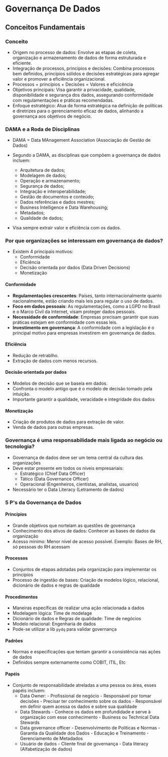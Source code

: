 # Governança De Dados

## Conceitos Fundamentais

### Conceito

- Origem no processo de dados: Envolve as etapas de coleta, organização e armazenamento de dados de forma estruturada e eficiente.
- Integração de processos, princípios e decisões: Combina processos bem definidos, princípios sólidos e decisões estratégicas para agregar valor e promover a eficiência organizacional.
- Processos + princípios + Decisões = Valores e eficicência
- Objetivos principais: Visa garantir a privacidade, qualidade, disponibilidade e segurança dos dados, assegurando conformidade com regulamentações e práticas recomendadas.
- Enfoque estratégico: Atua de forma estratégica na definição de políticas e diretrizes para o gerenciamento eficaz de dados, alinhando a governança aos objetivos de negócio.

### DAMA e a Roda de Disciplinas

- DAMA = Data MAnagement Association (Associação de Gestão de Dados)
- Segundo a DAMA, as disciplinas que compõem a governança de dados incluem:
    - Arquitetura de dados;
    - Modelagem de dados;
    - Operação e armazenamento;
    - Segurança de dados;
    - Integração e interoperabilidade;
    - Gestão de documentos e conteúdo;
    - Dados referências e dados mestres;
    - Business Intelligence e Data Warehousing;
    - Metadados;
    - Qualidade de dados;

- Visa sempre extrair valor e eficiência com os dados.

### Por que organizações se interessam em governança de dados?

- Existem 4 principais motivos:
  - Conformidade
  - Eficiência
  - Decisão orientada por dados (Data Driven Decisions)
  - Monetização

#### Conformidade

- **Regulamentações crescentes**: Países, tanto internacionalmente quanto nacionalmente, estão criando mais leis para regular o uso de dados.
- **Foco em dados pessoais**: As regulamentações, como a LGPD no Brasil e o Marco Civil da Internet, visam proteger dados pessoais.
- **Necessidade de conformidade**: Empresas precisam garantir que suas práticas estejam em conformidade com essas leis.
- **Investimento em governança**: A conformidade com a legislação é o principal motivo para empresas investirem em governança de dados.

#### Eficiência

- Redução de retrablho.
- Extração de dados com menos recursos.

#### Decisão orientada por dados

- Modelos de decisão que se baseia em dados.
- Confronta o modelo antigo que é o modelo de decisão tomado pela intuição.
- Importante garantir a qualidade, veracidade e integridade dos dados

#### Monetização

- Criação de produtos de dados para extração de valor.
- Venda de dados para outras empresas.

### Governança é uma responsabilidade mais ligada ao negócio ou tecnologia?

- Governança de dados deve ser um tema central da cultura das organizações
- Deve estar presente em todos os níveis empresariais:
    - Estratégico (Chief Data Officer)
    - Tático (Data Governance Officer)
    - Operacional (Engenheiros, cientistas, analistas, usuarios)
- Necessário ter o Data Literacy (Letramento de dados)

### 5 P's da Governança de Dados

#### Princípios
- Grande objetivos que norteiam as questões de governança
- Conhecimento dos ativos de dados: Conhecer as bases de dados da organização
- Acesso mínimo: Menor nível de acesso possível. Exemplo: Bases de RH, só pessoas do RH acessam

#### Processos
- Conjuntos de etapas adotadas pela organização para implementar os princípios
- Processo de ingestão de bases: Criação de modelos lógico, relacional, dicionário de dados e regras de qualidade

#### Procedimentos
- Maneiras específicas de realizar uma ação relacionada a dados
- Modelagem lógica: Time de modelage
- Dicionário de dados e Regras de qualidade: Time de negócios
- Modelo relacional: Engenharia de dados
- Pode-se utilizar a lib ```pydq``` para validar governança
  
#### Padrões
- Normas e especificações que tentam garantir a consistência nas ações de dados
- Definidos sempre externamente como COBIT, ITIL, Etc
  
#### Papéis
- Conjunto de responsabilidade atreladas a uma pessoa ou área, esses papéis incluem:
    - Data Owner:
          - Profissional de negócio
          - Responsável por tomar decisões
          - Precisar ter conhecimento sobre os dados
          - Responsável em definir quem acessa os dados e sobre sua qualidade
    - Data Stewards
          - Conhece os dados em profundidade e serve à organização com esse conhecimento
          - Business ou Technical Data Stewards
    - Data governance officer
          - Desenvolvimento de Políticas e Normas
          - Garantia da Qualidade dos Dados
          - Educação e Treinamento
          - Gerenciamento de Metadados
    - Usuário de dados
          - Cliente final de governança
          - Data literacy (Alfabetização de dados)
